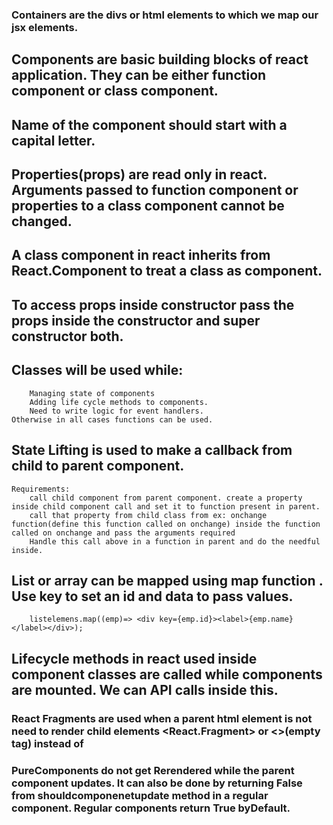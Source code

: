 ### Containers are the divs or html elements to which we map our jsx elements.

## Components are basic building blocks of react application. They can be either function component or class component.

## Name of the component should start with a capital letter.

## Properties(props) are read only in react. Arguments passed to function component or properties to a class component cannot be changed.

## A class component in react inherits from React.Component to treat a class as component.

## To access props inside constructor pass the props inside the constructor and super constructor both.

## Classes will be used while:
        Managing state of components
        Adding life cycle methods to components.
        Need to write logic for event handlers.
    Otherwise in all cases functions can be used.


## State Lifting is used to make a callback from child to parent component.
    Requirements:
        call child component from parent component. create a property inside child component call and set it to function present in parent.
        call that property from child class from ex: onchange function(define this function called on onchange) inside the function called on onchange and pass the arguments required
        Handle this call above in a function in parent and do the needful inside.

## List or array can be mapped using map function . Use key to set an id and data to pass values.
        listelemens.map((emp)=> <div key={emp.id}><label>{emp.name}</label></div>);


## Lifecycle methods in react used inside component classes are called while components are mounted. We can API calls inside this.

### React Fragments are used when a parent html element is not need to render child elements <React.Fragment> or <>(empty tag) instead of <div>


### PureComponents do not get Rerendered while the parent component updates. It can also be done by returning False from shouldcomponenetupdate method in a regular component. Regular components return True byDefault.